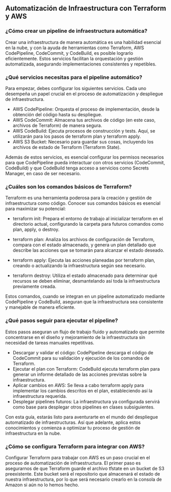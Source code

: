 <h2 align="left"> Automatización de Infraestructura con Terraform y AWS </h2>

<h3 align="left"> ¿Cómo crear un pipeline de infraestructura automática? </h3>

<p align="left"> Crear una infraestructura de manera automática es una habilidad esencial en la nube, y con la ayuda de herramientas como Terraform, AWS CodePipeline, CodeCommit, y CodeBuild, es posible lograrlo eficientemente. Estos servicios facilitan la orquestación y gestión automatizada, asegurando implementaciones consistentes y repetibles. </p>

<h3 align="left"> ¿Qué servicios necesitas para el pipeline automático? </h3>

<p align="left"> Para empezar, debes configurar los siguientes servicios. Cada uno desempeña un papel crucial en el proceso de automatización y despliegue de infraestructura.

* AWS CodePipeline: Orquesta el proceso de implementación, desde la obtención del código hasta su despliegue.
* AWS CodeCommit: Almacena tus archivos de código (en este caso, archivos de Terraform) de manera segura.
* AWS CodeBuild: Ejecuta procesos de construcción y tests. Aquí, se utilizarán para los pasos de terraform plan y terraform apply.
* AWS S3 Bucket: Necesario para guardar sus cosas, incluyendo los archivos de estado de Terraform (Terraform State).

Además de estos servicios, es esencial configurar los permisos necesarios para que CodePipeline pueda interactuar con otros servicios (CodeCommit, CodeBuild) y que CodeBuild tenga acceso a servicios como Secrets Manager, en caso de ser necesario. </p>

<h3 align="left"> ¿Cuáles son los comandos básicos de Terraform? </h3>

<p align="left"> Terraform es una herramienta poderosa para la creación y gestión de infraestructura como código. Conocer sus comandos básicos es esencial para maximizar su potencial:

* terraform init: Prepara el entorno de trabajo al inicializar terraform en el directorio actual, configurando la carpeta para futuros comandos como plan, apply, o destroy.

* terraform plan: Analiza los archivos de configuración de Terraform, compara con el estado almacenado, y genera un plan detallado que describe las acciones que se tomarán para alcanzar el estado deseado.

* terraform apply: Ejecuta las acciones planeadas por terraform plan, creando o actualizando la infraestructura según sea necesario.

* terraform destroy: Utiliza el estado almacenado para determinar qué recursos se deben eliminar, desmantelando así toda la infraestructura previamente creada.

Estos comandos, cuando se integran en un pipeline automatizado mediante CodePipeline y CodeBuild, aseguran que la infraestructura sea consistente y manejable de manera eficiente. </p>

<h3 align="left"> ¿Qué pasos seguir para ejecutar el pipeline? </h3>

<p align="left"> Estos pasos aseguran un flujo de trabajo fluido y automatizado que permite concentrarse en el diseño y mejoramiento de la infraestructura sin necesidad de tareas manuales repetitivas.

* Descargar y validar el código: CodePipeline descarga el código de CodeCommit para su validación y ejecución de los comandos de Terraform.
* Ejecutar el plan con Terraform: CodeBuild ejecuta terraform plan para generar un informe detallado de las acciones previstas sobre la infraestructura.
* Aplicar cambios en AWS: Se lleva a cabo terraform apply para implementar los cambios descritos en el plan, estableciendo así la infraestructura requerida.
* Desplegar pipelines futuros: La infraestructura ya configurada servirá como base para desplegar otros pipelines en clases subsiguientes.

Con esta guía, estarás listo para aventurarte en el mundo del despliegue automatizado de infraestructuras. Así que adelante, aplica estos conocimientos y comienza a optimizar tu proceso de gestión de infraestructura en la nube. </p>


<h3 align="left"> ¿Cómo se configura Terraform para integrar con AWS? </h3>

<p align="left"> Configurar Terraform para trabajar con AWS es un paso crucial en el proceso de automatización de infraestructura. El primer paso es asegurarnos de que Terraform guarde el archivo tfstate en un bucket de S3 preexistente. Este bucket será el repositorio que almacenará el estado de nuestra infraestructura, por lo que será necesario crearlo en la consola de Amazon si aún no lo hemos hecho. </p>
